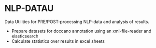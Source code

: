 # NLP-DATAU #

Data Utilities for PRE/POST-processing NLP-data and analysis of results.

- Prepare datasets for doccano annotation using an xml-file-reader and elasticsearch
- Calculate statistics over results in excel sheets